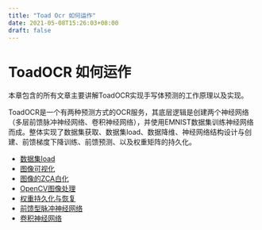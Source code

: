 ```yaml
---
title: "Toad Ocr 如何运作"
date: 2021-05-08T15:26:03+08:00
draft: false
---
```


# ToadOCR 如何运作

​	本章包含的所有文章主要讲解ToadOCR实现手写体预测的工作原理以及实现。

​	ToadOCR是一个有两种预测方式的OCR服务，其底层逻辑是创建两个神经网络（多层前馈脉冲神经网络、卷积神经网络），并使用EMNIST数据集训练神经网络而成。整体实现了数据集获取、数据集load、数据降维、神经网络结构设计与创建、前馈梯度下降训练、前馈预测、以及权重矩阵的持久化。

- [数据集load](data-load/)
- [图像可视化](visualize/)
- [图像的ZCA白化](zca/)
- [OpenCV图像处理](opencv_imgaes_processor/)
- [权重持久化与恢复](persistence/)
- [前馈型脉冲神经网络](snn/)
- [卷积神经网络](cnn/)